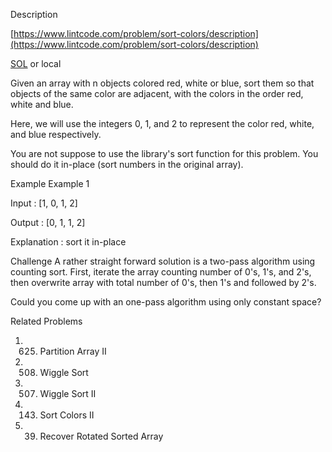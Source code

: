 Description

[https://www.lintcode.com/problem/sort-colors/description](https://www.lintcode.com/problem/sort-colors/description)

[SOL]() or local

Given an array with n objects colored red, white or blue, sort them so that objects of the same color are adjacent, with the colors in the order red, white and blue.

Here, we will use the integers 0, 1, and 2 to represent the color red, white, and blue respectively.

You are not suppose to use the library's sort function for this problem.
You should do it in-place (sort numbers in the original array).

Example
Example 1

Input : [1, 0, 1, 2]

Output : [0, 1, 1, 2]

Explanation : sort it in-place

Challenge
A rather straight forward solution is a two-pass algorithm using counting sort.
First, iterate the array counting number of 0's, 1's, and 2's, then overwrite array with total number of 0's, then 1's and followed by 2's.

Could you come up with an one-pass algorithm using only constant space?

Related Problems
1. 625. Partition Array II
2. 508. Wiggle Sort
3. 507. Wiggle Sort II
4. 143. Sort Colors II
5. 39. Recover Rotated Sorted Array
